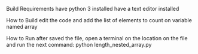 Build Requirements
    have python 3 installed
    have a text editor installed

How to Build
    edit the code and add the list of elements to count on variable named array

How to Run
    after saved the file, open a terminal on the location on the file and run the next command: python length_nested_array.py
 